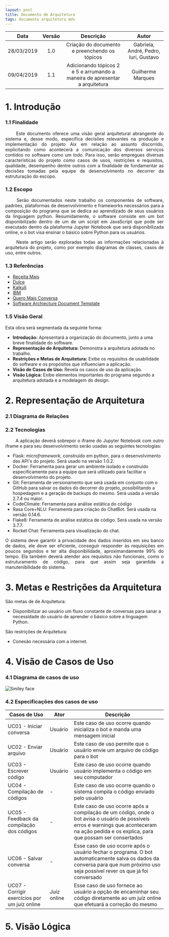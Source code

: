 ```yaml
---
layout: post
title: Documento de Arquitetura
tags: documento arquitetura mds
---
```


|Data|Versão|Descrição|Autor|
|:--:|:--:|:--:|:--:|
|28/03/2019| 1.0|Criação do documento e preenchendo os tópicos|Gabriela, André, Pedro, Iuri, Gustavo|
|09/04/2019|1.1|Adicionando tópicos 2 e 5 e arrumando a maneira de apresentar a arquitetura|Guilherme Marques|

# 1. Introdução
### 1.1 Finalidade

<p align="justify"> &emsp;&emsp;
Este documento oferece uma visão geral arquitetural abrangente do sistema e, desse modo, especifica decisões relevantes na produção e implementação do projeto Aix em relação ao assunto discorrido, explicitando como acontecerá a comunicação dos diversos serviços contidos no software como um todo. Para isso, serão empregues diversas características do projeto como casos de usos, restrições e requisitos, qualidade, desempenho dentre outros com a finalidade de fundamentar as decisões tomadas pela equipe de desenvolvimento no decorrer da estruturação do escopo.
</p>

<!--more-->

### 1.2 Escopo

<p align="justify"> &emsp;&emsp;
Serão documentados neste trabalho os componentes de software, padrões, plataformas de desenvolvimento e frameworks necessários para a composição do programa que se dedica ao aprendizado de seus usuários da linguagem python. Resumidamente, o software consiste em um bot disponibilizado dentro de um de um script em JavaScript que pode ser executado dentro da plataforma Jupyter Notebook que será disponibilizada online, e o bot visa ensinar o básico sobre Python para os usuários.</p>
<p align="justify"> &emsp;&emsp;
Neste artigo serão exploradas todas as informações relacionadas à arquitetura do projeto, como por exemplo diagramas de classes, casos de uso, entre outros.</p>

### 1.3 Referências
* [Receita Mais](https://github.com/fga-eps-mds/2017.2-Receita-Mais/wiki/Documento-de-Arquitetura#4)
* [Dulce](https://dulce-work-schedule.github.io/especificacao/arquitetura.html)
* [Kalkuli](https://fga-eps-mds.github.io/2018.2-Kalkuli/docs/docArquitetura)
* [IBM](https://www.google.com/url?sa=t&rct=j&q=&esrc=s&source=web&cd=1&cad=rja&uact=8&ved=2ahUKEwjl7cre9pjhAhUDErkGHb2eA_IQFjAAegQIARAC&url=https://www.dca.ufrn.br/~anderson/FTP/dca0120/modelodocarquiteturasoftware.doc&usg=AOvVaw2P9L4xfD4kcFo0YtBNmuu8)
* [Quero Mais Conversa](https://github.com/QueroMais/QueroMaisConversa/wiki/Casos-de-Uso)
* [Software Archiecture Document Template](https://sce.uhcl.edu/helm/RationalUnifiedProcess/webtmpl/templates/a_and_d/rup_sad.htm)

### 1.5 Visão Geral
Esta obra será segmentada da seguinte forma:
* **Introdução:** Apresentará a organização do documento, junto a uma breve finalidade do software.
* **Representação de Arquitetura:** Demonstra a arquitetura adotada no trabalho.
* **Restrições e Metas de Arquitetura:** Exibe os requisitos de usabilidade do software e os propósitos que influenciam a aplicação.
* **Visão de Casos de Uso:** Revela os casos de uso da aplicação.
* **Visão Lógica:** Exibe elementos importantes do programa segundo a arquitetura adotada e a modelagem do design.
<!-- * **Tamanho e Desempenho:** Detalha as especificações da aplicação que afetam o desempenho.
* **Qualidade:** Retrata a forma como a opção da arquitetura do software engrandece a aplicação.  -->

# 2. Representação de Arquitetura

### 2.1 Diagrama de Relações

<p align="justify">

</p>

### 2.2 Tecnologias
<p align="justify"> &emsp;&emsp;
A aplicação deverá sobrepor o iframe do Jupyter Notebook com outro iframe e para seu desenvolvimento serão usadas as seguintes tecnologias:</p>

* Flask: *microframework*, construído em python, para o desenvolvimento das API's do projeto. Será usado na versão 1.0.2.
* Docker: Ferramenta para gerar um ambiente isolado e construído especificamente para a equipe que será utilizado para facilitar o desenvolvimento do projeto. 
* Git: Ferramenta de versionamento que será usada em conjunto com o GitHub para salvar os dados do decorrer do projeto, possibilitando a hospedagem e a geração de backups do mesmo. Será usada a versão 2.7.4 ou maior.
* CodeClimate: Ferramenta para análise estática do código
* Rasa Core+NLU: Ferramenta para criação do ChatBot. Será usada na versão 0.14.6.
* Flake8: Ferramenta de análise estática de código. Será usada na versão 3.7.7.
* Rocket Chat: Ferramenta para visualização do chat.

<p align="justify">
O sistema deve garantir a privacidade dos dados inseridos em seu banco de dados, ele deve ser eficiente, conseguir responder às requisições em poucos segundos e ter alta disponibilidade, aproximandamente 99% do tempo. Ela também deverá atender aos requisitos não funcionais, como o estruturamento de código, para que assim seja garantida a manutenibilidade do sistema.
</p>

# 3. Metas e Restrições da Arquitetura 

São metas de de Arquitetura:
 - Disponibilizar ao usuário um fluxo constante de conversas para sanar a necessidade do usuário de aprender o básico sobre a linguagem Python.

São restrições de Arquitetura:
 - Conexão necessária com a internet.

# 4. Visão de Casos de Uso

### 4.1 Diagrama de casos de uso

 <img src="https://i.imgur.com/HLweYIR.png" alt="Smiley face">

### 4.2 Especificações dos casos de uso
|Casos de Uso|Ator|Descrição|
|---|---|------|
|UC01 - Iniciar conversa| Usuário | Este caso de uso ocorre quando inicializa o bot e manda uma mensagem inicial|
|UC02 - Enviar arquivo| Usuário| Este caso de uso permite que o usuário envie um arquivo de código para o bot|
|UC03 - Escrever código| Usuário | Este caso de uso ocorre quando usuário implementa o código em seu computador|
|UC04 - Compilação de códigos| - | Este caso de uso ocorre quando o sistema compila o código enviado pelo usuário|
|UC05 - Feedback da compilação dos códigos| - | Este caso de uso ocorre após a compilação de um código, onde o bot avisa o usuário de possíveis erros e warnings que aconteceram na ação pedida e os explica, para que possam ser consertados|
|UC06 - Salvar conversa| - | Esse caso de uso ocorre após o usuário fechar o programa. O bot automaticamente salva os dados da conversa para que num próximo uso seja possível rever os que já foi conversado|
|UC07 - Corrigir exercícios por um juíz online| Juíz online | Esse caso de uso fornece ao usuário a opção de encaminhar seu código diretamente ao um juíz online que efetuará a correção do mesmo|

# 5. Visão Lógica


<!-- # 6. Desempenho
<p align="justify"> &emsp;&emsp;
O desempenho do sistema será afetado por fatores como a velocidade da conexão do usuário com a internet e a quantidade de requisições sendo realizadas.
</p>


# 7. Qualidade
<p align="justify"> &emsp;&emsp;
A arquitetura baseada em microserviços é ideal neste projeto porque todos os serviços são independentes e por conta de tal independência é possível gerenciar o trafego de todos individualmente, de modo que fica mais fácil de replicar ou excluir containers quando o trafego aumenta consideravelmente.
Além de que, pelo fato de serem independentes é possível escalar todos os serviços, adicionar novas funcionalidades e remontar a arquitetura de maneira muito mais simples do que em um serviço monolítico
</p> -->


